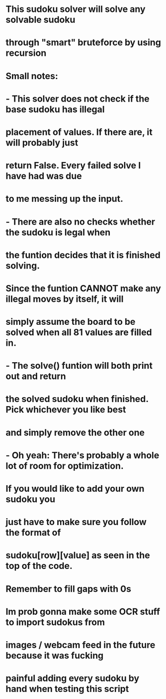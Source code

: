 # This sudoku solver will solve any solvable sudoku
# through "smart" bruteforce by using recursion
#
# Small notes:
#   -   This solver does not check if the base sudoku has illegal
#       placement of values. If there are, it will probably just
#       return False. Every failed solve I have had was due
#       to me messing up the input.
#
#   -   There are also no checks whether the sudoku is legal when
#       the funtion decides that it is finished solving.
#       Since the funtion CANNOT make any illegal moves by itself, it will
#       simply assume the board to be solved when all 81 values are filled in.
#
#   -   The solve() funtion will both print out and return
#       the solved sudoku when finished. Pick whichever you like best
#       and simply remove the other one
#
#   -   Oh yeah: There's probably a whole lot of room for optimization.
#
# If you would like to add your own sudoku you
# just have to make sure you follow the format of
# sudoku[row][value] as seen in the top of the code.
# Remember to fill gaps with 0s
#
# Im prob gonna make some OCR stuff to import sudokus from
# images / webcam feed in the future because it was fucking
# painful adding every sudoku by hand when testing this script